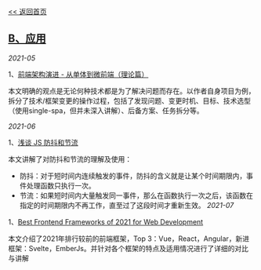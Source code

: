[<< 返回首页](https://wolf-wolf.github.io/blog_record)

## [B、应用](https://wolf-wolf.github.io/blog_record/article/b_apply/index)

*2021-05*

1、[前端架构演进 - 从单体到微前端（理论篇）](https://mp.weixin.qq.com/s/eNC69rNqSR8XtXDmw66bVQ)

本文明确的观点是无论何种技术都是为了解决问题而存在。以作者自身项目为例，拆分了技术/框架变更的操作过程，包括了发现问题、变更时机、目标、技术选型（使用single-spa，但并未深入讲解）、后备方案、任务拆分等。

*2021-06*

1、[浅谈 JS 防抖和节流](https://segmentfault.com/a/1190000018428170)

本文讲解了对防抖和节流的理解及使用：
- 防抖：对于短时间内连续触发的事件，防抖的含义就是让某个时间期限内，事件处理函数只执行一次。
- 节流：如果短时间内大量触发同一事件，那么在函数执行一次之后，该函数在指定的时间期限内不再工作，直至过了这段时间才重新生效。
*2021-07*

1、[Best Frontend Frameworks of 2021 for Web Development](https://www.simform.com/best-frontend-frameworks/#section8)

本文介绍了2021年排行较前的前端框架，Top 3：Vue，React，Angular，新进框架：Svelte，EmberJs。并针对各个框架的特点及适用情况进行了详细的对比与讲解

